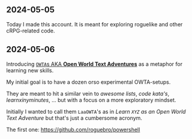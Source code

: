 ## 2024-05-05

Today I made this account.
It is meant for exploring roguelike and other cRPG-related code.

## 2024-05-06

Introducing [`OWTA`s AKA **Open World Text Adventures**](owta.md) as a metaphor for learning new skills.

My initial goal is to have a dozen orso experimental OWTA-setups.

They are meant to hit a similar vein to *awesome lists*, *code kata's*, *learnxinyminutes*, ... but with a focus on a more exploratory mindset.

Initially I wanted to call them `LaaOWTA`'s as in *Learn `XYZ` as an Open World Text Adventure* but that's just a cumbersome acronym.

The first one: https://github.com/roguebro/powershell


